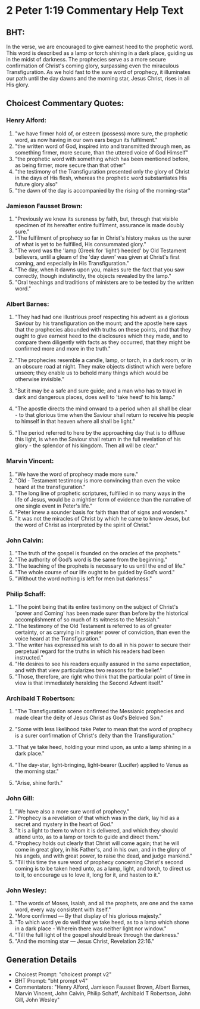 # 2 Peter 1:19 Commentary Help Text

## BHT:
In the verse, we are encouraged to give earnest heed to the prophetic word. This word is described as a lamp or torch shining in a dark place, guiding us in the midst of darkness. The prophecies serve as a more secure confirmation of Christ's coming glory, surpassing even the miraculous Transfiguration. As we hold fast to the sure word of prophecy, it illuminates our path until the day dawns and the morning star, Jesus Christ, rises in all His glory.

## Choicest Commentary Quotes:
### Henry Alford:
1. "we have firmer hold of, or esteem (possess) more sure, the prophetic word, as now having in our own ears begun its fulfilment."
2. "the written word of God, inspired into and transmitted through men, as something firmer, more secure, than the uttered voice of God Himself"
3. "the prophetic word with something which has been mentioned before, as being firmer, more secure than that other"
4. "the testimony of the Transfiguration presented only the glory of Christ in the days of His flesh, whereas the prophetic word substantiates His future glory also"
5. "the dawn of the day is accompanied by the rising of the morning-star"

### Jamieson Fausset Brown:
1. "Previously we knew its sureness by faith, but, through that visible specimen of its hereafter entire fulfilment, assurance is made doubly sure."
2. "The fulfilment of prophecy so far in Christ's history makes us the surer of what is yet to be fulfilled, His consummated glory."
3. "The word was the 'lamp (Greek for 'light') heeded' by Old Testament believers, until a gleam of the 'day dawn' was given at Christ's first coming, and especially in His Transfiguration."
4. "The day, when it dawns upon you, makes sure the fact that you saw correctly, though indistinctly, the objects revealed by the lamp."
5. "Oral teachings and traditions of ministers are to be tested by the written word."

### Albert Barnes:
1. "They had had one illustrious proof respecting his advent as a glorious Saviour by his transfiguration on the mount; and the apostle here says that the prophecies abounded with truths on these points, and that they ought to give earnest heed to the disclosures which they made, and to compare them diligently with facts as they occurred, that they might be confirmed more and more in the truth."

2. "The prophecies resemble a candle, lamp, or torch, in a dark room, or in an obscure road at night. They make objects distinct which were before unseen; they enable us to behold many things which would be otherwise invisible."

3. "But it may be a safe and sure guide; and a man who has to travel in dark and dangerous places, does well to 'take heed' to his lamp."

4. "The apostle directs the mind onward to a period when all shall be clear - to that glorious time when the Saviour shall return to receive his people to himself in that heaven where all shall be light."

5. "The period referred to here by the approaching day that is to diffuse this light, is when the Saviour shall return in the full revelation of his glory - the splendor of his kingdom. Then all will be clear."

### Marvin Vincent:
1. "We have the word of prophecy made more sure."
2. "Old - Testament testimony is more convincing than even the voice heard at the transfiguration."
3. "The long line of prophetic scriptures, fulfilled in so many ways in the life of Jesus, would be a mightier form of evidence than the narrative of one single event in Peter's life."
4. "Peter knew a sounder basis for faith than that of signs and wonders."
5. "It was not the miracles of Christ by which he came to know Jesus, but the word of Christ as interpreted by the spirit of Christ."

### John Calvin:
1. "The truth of the gospel is founded on the oracles of the prophets."
2. "The authority of God’s word is the same from the beginning."
3. "The teaching of the prophets is necessary to us until the end of life."
4. "The whole course of our life ought to be guided by God’s word."
5. "Without the word nothing is left for men but darkness."

### Philip Schaff:
1. "The point being that its entire testimony on the subject of Christ's 'power and Coming' has been made surer than before by the historical accomplishment of so much of its witness to the Messiah."
2. "The testimony of the Old Testament is referred to as of greater certainty, or as carrying in it greater power of conviction, than even the voice heard at the Transfiguration."
3. "The writer has expressed his wish to do all in his power to secure their perpetual regard for the truths in which his readers had been instructed."
4. "He desires to see his readers equally assured in the same expectation, and with that view particularizes two reasons for the belief."
5. "Those, therefore, are right who think that the particular point of time in view is that immediately heralding the Second Advent itself."

### Archibald T Robertson:
1. "The Transfiguration scene confirmed the Messianic prophecies and made clear the deity of Jesus Christ as God's Beloved Son."

2. "Some with less likelihood take Peter to mean that the word of prophecy is a surer confirmation of Christ's deity than the Transfiguration."

3. "That ye take heed, holding your mind upon, as unto a lamp shining in a dark place."

4. "The day-star, light-bringing, light-bearer (Lucifer) applied to Venus as the morning star."

5. "Arise, shine forth."

### John Gill:
1. "We have also a more sure word of prophecy."
2. "Prophecy is a revelation of that which was in the dark, lay hid as a secret and mystery in the heart of God."
3. "It is a light to them to whom it is delivered, and which they should attend unto, as to a lamp or torch to guide and direct them."
4. "Prophecy holds out clearly that Christ will come again; that he will come in great glory, in his Father's, and in his own, and in the glory of his angels, and with great power, to raise the dead, and judge mankind."
5. "Till this time the sure word of prophecy concerning Christ's second coming is to be taken heed unto, as a lamp, light, and torch, to direct us to it, to encourage us to love it, long for it, and hasten to it."

### John Wesley:
1. "The words of Moses, Isaiah, and all the prophets, are one and the same word, every way consistent with itself."
2. "More confirmed — By that display of his glorious majesty."
3. "To which word ye do well that ye take heed, as to a lamp which shone in a dark place - Wherein there was neither light nor window."
4. "Till the full light of the gospel should break through the darkness."
5. "And the morning star — Jesus Christ, Revelation 22:16."


## Generation Details
- Choicest Prompt: "choicest prompt v2"
- BHT Prompt: "bht prompt v4"
- Commentators: "Henry Alford, Jamieson Fausset Brown, Albert Barnes, Marvin Vincent, John Calvin, Philip Schaff, Archibald T Robertson, John Gill, John Wesley"
